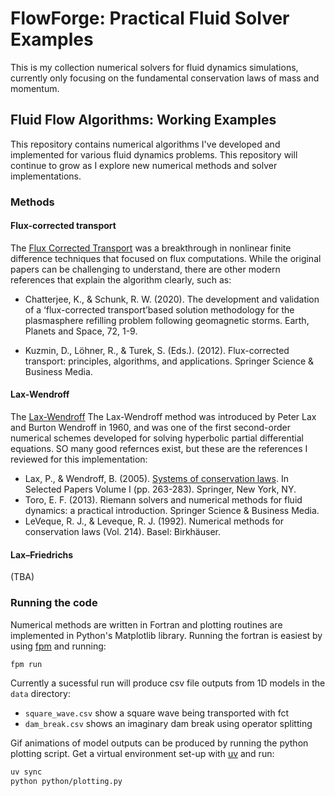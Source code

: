 # FlowForge: Practical Fluid Solver Examples
This is my collection numerical solvers for fluid dynamics simulations, currently only focusing on the fundamental conservation laws of mass and momentum.

## Fluid Flow Algorithms: Working Examples

This repository contains numerical algorithms I've developed and implemented for various fluid dynamics problems. This repository will continue to grow as I explore new numerical methods and solver implementations.

### Methods

#### Flux-corrected transport
The [Flux Corrected Transport](https://en.wikipedia.org/wiki/Flux-corrected_transport) was a breakthrough in nonlinear finite difference techniques that focused on flux computations.  While the original papers can be challenging to understand, there are other modern references that explain the algorithm clearly, such as:

- Chatterjee, K., & Schunk, R. W. (2020). The development and validation of a ‘flux-corrected transport’based solution methodology for the plasmasphere refilling problem following geomagnetic storms. Earth, Planets and Space, 72, 1-9.

- Kuzmin, D., Löhner, R., & Turek, S. (Eds.). (2012). Flux-corrected transport: principles, algorithms, and applications. Springer Science & Business Media.

#### Lax-Wendroff
The [Lax-Wendroff](https://en.wikipedia.org/wiki/Lax%E2%80%93Wendroff_method) The Lax-Wendroff method was introduced by Peter Lax and Burton Wendroff in 1960, and was one of the first second-order numerical schemes developed for solving hyperbolic partial differential equations. SO many good refernces exist, but these are the references I reviewed for this implementation: 
- Lax, P., & Wendroff, B. (2005). [Systems of conservation laws](https://doi.org/10.1002/cpa.3160130205). In Selected Papers Volume I (pp. 263-283). Springer, New York, NY.
- Toro, E. F. (2013). Riemann solvers and numerical methods for fluid dynamics: a practical introduction. Springer Science & Business Media.
- LeVeque, R. J., & Leveque, R. J. (1992). Numerical methods for conservation laws (Vol. 214). Basel: Birkhäuser.


#### Lax–Friedrichs
(TBA)

### Running the code

Numerical methods are written in Fortran and plotting routines are implemented in Python's Matplotlib library.  Running the fortran is easiest by using [fpm](https://fpm.fortran-lang.org/) and running:
```bash
fpm run
```
Currently a sucessful run will produce csv file outputs from 1D models in the `data` directory:
- `square_wave.csv` show a square wave being transported with fct
- `dam_break.csv` shows an imaginary dam break using operator splitting

Gif animations of model outputs can be produced by running the python plotting script. 
Get a virtual environment set-up with [uv](https://docs.astral.sh/uv/) and run:

```bash
uv sync
python python/plotting.py
``` 